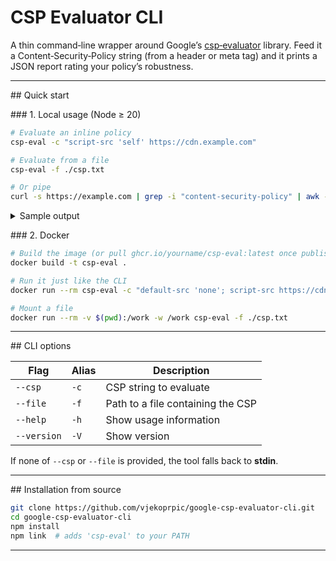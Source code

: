 # CSP Evaluator CLI

A thin command‑line wrapper around Google’s [csp‑evaluator](https://github.com/google/csp-evaluator) library. Feed it a Content‑Security‑Policy string (from a header or meta tag) and it prints a JSON report rating your policy’s robustness.

---

## Quick start

### 1. Local usage (Node ≥ 20)

```bash
# Evaluate an inline policy
csp-eval -c "script-src 'self' https://cdn.example.com"

# Evaluate from a file
csp-eval -f ./csp.txt

# Or pipe
curl -s https://example.com | grep -i "content-security-policy" | awk -F':' '{print $2}' | csp-eval
```

<details>
<summary>Sample output</summary>

```json
{
  "score": 85,
  "warnings": [
    {
      "type": "NONCE_LENGTH",
      "severity": "HIGH",
      "description": "Nonces should be at least 8 bytes"
    }
  ],
  "syntax": "OK"
}
```

</details>

### 2. Docker

```bash
# Build the image (or pull ghcr.io/yourname/csp-eval:latest once published)
docker build -t csp-eval .

# Run it just like the CLI
docker run --rm csp-eval -c "default-src 'none'; script-src https://cdn.example.com"

# Mount a file
docker run --rm -v $(pwd):/work -w /work csp-eval -f ./csp.txt
```

---

## CLI options

| Flag        | Alias | Description                       |
| ----------- | ----- | --------------------------------- |
| `--csp`     | `-c`  | CSP string to evaluate            |
| `--file`    | `-f`  | Path to a file containing the CSP |
| `--help`    | `-h`  | Show usage information            |
| `--version` | `-V`  | Show version                      |

If none of `--csp` or `--file` is provided, the tool falls back to **stdin**.

---

## Installation from source

```bash
git clone https://github.com/vjekoprpic/google-csp-evaluator-cli.git
cd google-csp-evaluator-cli
npm install
npm link  # adds 'csp-eval' to your PATH
```

---


